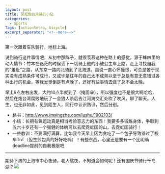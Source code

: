 ```yaml
---
layout: post
title: 吴淞炮台湾骑行小记
categories:
  - Sports
Tags: [actionRetro, bicycle]
excerpt_separator: "<!--more-->"
---
```


第一次跟着车队骑行，地标上海。

<!--more-->

说到骑行这件事情吧，从初中那阵子，就很羡慕这种在路上的感觉，源于蜂四里的动人情节：竹本在迷茫的时候丢下一切骑上他的小破公主车上路，走上寻找自我的“羞耻”之路，从东京一路向北骑到了北海道。虽说一直心怀憧憬，可总是苦于现实没有成熟条件可成行，又或许是往年的自己太不成熟以至于总是有意无意错过各种出行的机会，等我发觉倒是有点晚了，还好有些事情去做了总不会太晚。

早上9点左右出发，大约10点半就到了（掩面😀），所以强度也不是很大啊哈哈，然后在炮台湾腐败地玩了一会狼人杀后去江河海交汇处吹了吹风，聊了聊天。人生，也无非如此，见到陌生人，同行中认识熟识，然后分别。

 - 路书：http://www.imxingzhe.com/lushu/1902103/
 - 小结：长期有氧运动真是相当考验意志力的东西！我要多多锻炼身体，争取到五六十岁还有一个强健的体魄可以去爬霓虹国的山，去霓虹国骑行！
 - 一些教训：不要满打满算，比如我今天早上因为贪吃了一个包子导致错过了校车TnT（但生煎包真的好好吃啊）！有些东西，心里还是要有一个比明确deadline提前的自我极限吧

---
期待下周的上海市中心夜骑，老人熬夜，不知道会如何呢！还有国庆节骑行千岛湖!?
![](http://owxb9z5ea.bkt.clouddn.com/18-9-15/71963666.jpg)
